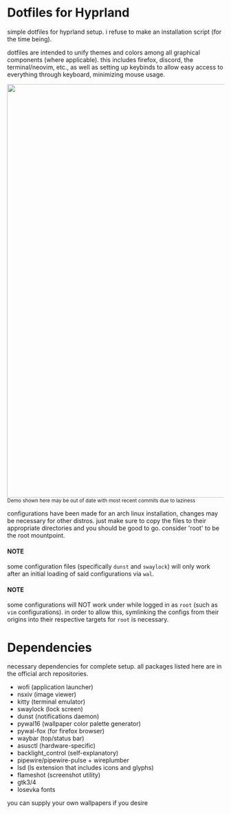 # Dotfiles for Hyprland

simple dotfiles for hyprland setup. i refuse to make an installation script
(for the time being).

dotfiles are intended to unify themes and colors among all graphical components
(where applicable). this includes firefox, discord, the terminal/neovim, etc.,
as well as setting up keybinds to allow easy access to everything through
keyboard, minimizing mouse usage.

<img src="/assets/demo.webp" width=960>
<sub>Demo shown here may be out of date with most recent commits due to laziness</sub>

configurations have been made for an arch linux installation, changes may be
necessary for other distros. just make sure to copy the files to their
appropriate directories and you should be good to go. consider 'root' to be the
root mountpoint.

#### NOTE

some configuration files (specifically `dunst` and `swaylock`) will only work
after an initial loading of said configurations via `wal`.

#### NOTE

some configurations will NOT work under while logged in as `root` (such as
`vim` configurations). in order to allow this, symlinking the configs from
their origins into their respective targets for `root` is necessary.

# Dependencies

necessary dependencies for complete setup. all packages listed here are in the
official arch repositories.

- wofi (application launcher)
- nsxiv (image viewer)
- kitty (terminal emulator)
- swaylock (lock screen)
- dunst (notifications daemon)
- pywal16 (wallpaper color palette generator)
- pywal-fox (for firefox browser)
- waybar (top/status bar)
- asusctl (hardware-specific)
- backlight_control (self-explanatory)
- pipewire/pipewire-pulse + wireplumber 
- lsd (ls extension that includes icons and glyphs)
- flameshot (screenshot utility)
- gtk3/4
- Iosevka fonts

you can supply your own wallpapers if you desire
